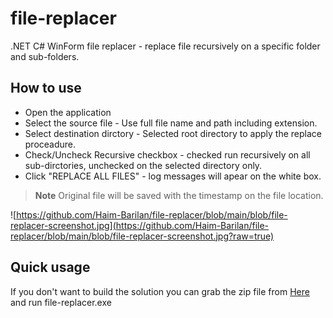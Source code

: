 # file-replacer
.NET C# WinForm file replacer - replace file recursively on a specific folder and sub-folders. 

## How to use
- Open the application
- Select the source file - Use full file name and path including extension.
- Select destination dirctory - Selected root directory to apply the replace proceadure.
- Check/Uncheck Recursive checkbox - checked run recursively on all sub-dirctories, unchecked on the selected directory only.
- Click "REPLACE ALL FILES" - log messages will apear on the white box.


> **Note**
> Original file will be saved with the timestamp on the file location.


![https://github.com/Haim-Barilan/file-replacer/blob/main/blob/file-replacer-screenshot.jpg](https://github.com/Haim-Barilan/file-replacer/blob/main/blob/file-replacer-screenshot.jpg?raw=true)


## Quick usage
If you don't want to build the solution you can grab the zip file from [Here](https://github.com/Haim-Barilan/file-replacer/blob/main/blob/file-replacer.zip) and run file-replacer.exe
